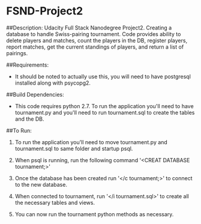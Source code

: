 # FSND-Project2

##Description:
Udacity Full Stack Nanodegree Project2. Creating a database to handle Swiss-pairing tournament. Code provides ability to delete players and matches, count the players in the DB, register players, report matches, get the current standings of players, and return a list of pairings.

##Requirements:

* It should be noted to actually use this, you will need to have postgresql installed along with psycopg2.

##Build Dependencies:

* This code requires python 2.7. To run the application you'll need to have tournament.py and you'll need to run tournament.sql to create the tables and the DB. 

##To Run:

1. To run the application you'll need to move tournament.py and tournament.sql to same folder and startup psql.

2. When psql is running, run the following command '<CREAT DATABASE tournament;>'

3. Once the database has been created run '</c tournament;>' to connect to the new database.

4. When connected to tournament, run '</i tournament.sql>' to create all the necessary tables and views.

5. You can now run the tournament python methods as necessary. 
